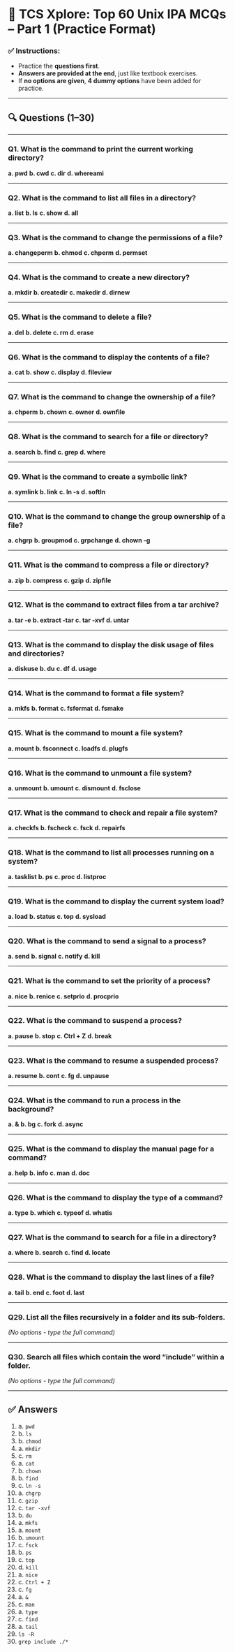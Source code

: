 # 📘 **TCS Xplore: Top 60 Unix IPA MCQs – Part 1 (Practice Format)**

### ✅ Instructions:

* Practice the **questions first**.
* **Answers are provided at the end**, just like textbook exercises.
* If **no options are given**, **4 dummy options** have been added for practice.

---

## 🔍 **Questions (1–30)**

---

### Q1. What is the command to print the current working directory?

**a. pwd**
**b. cwd**
**c. dir**
**d. whereami**

---

### Q2. What is the command to list all files in a directory?

**a. list**
**b. ls**
**c. show**
**d. all**

---

### Q3. What is the command to change the permissions of a file?

**a. changeperm**
**b. chmod**
**c. chperm**
**d. permset**

---

### Q4. What is the command to create a new directory?

**a. mkdir**
**b. createdir**
**c. makedir**
**d. dirnew**

---

### Q5. What is the command to delete a file?

**a. del**
**b. delete**
**c. rm**
**d. erase**

---

### Q6. What is the command to display the contents of a file?

**a. cat**
**b. show**
**c. display**
**d. fileview**

---

### Q7. What is the command to change the ownership of a file?

**a. chperm**
**b. chown**
**c. owner**
**d. ownfile**

---

### Q8. What is the command to search for a file or directory?

**a. search**
**b. find**
**c. grep**
**d. where**

---

### Q9. What is the command to create a symbolic link?

**a. symlink**
**b. link**
**c. ln -s**
**d. softln**

---

### Q10. What is the command to change the group ownership of a file?

**a. chgrp**
**b. groupmod**
**c. grpchange**
**d. chown -g**

---

### Q11. What is the command to compress a file or directory?

**a. zip**
**b. compress**
**c. gzip**
**d. zipfile**

---

### Q12. What is the command to extract files from a tar archive?

**a. tar -e**
**b. extract -tar**
**c. tar -xvf**
**d. untar**

---

### Q13. What is the command to display the disk usage of files and directories?

**a. diskuse**
**b. du**
**c. df**
**d. usage**

---

### Q14. What is the command to format a file system?

**a. mkfs**
**b. format**
**c. fsformat**
**d. fsmake**

---

### Q15. What is the command to mount a file system?

**a. mount**
**b. fsconnect**
**c. loadfs**
**d. plugfs**

---

### Q16. What is the command to unmount a file system?

**a. unmount**
**b. umount**
**c. dismount**
**d. fsclose**

---

### Q17. What is the command to check and repair a file system?

**a. checkfs**
**b. fscheck**
**c. fsck**
**d. repairfs**

---

### Q18. What is the command to list all processes running on a system?

**a. tasklist**
**b. ps**
**c. proc**
**d. listproc**

---

### Q19. What is the command to display the current system load?

**a. load**
**b. status**
**c. top**
**d. sysload**

---

### Q20. What is the command to send a signal to a process?

**a. send**
**b. signal**
**c. notify**
**d. kill**

---

### Q21. What is the command to set the priority of a process?

**a. nice**
**b. renice**
**c. setprio**
**d. procprio**

---

### Q22. What is the command to suspend a process?

**a. pause**
**b. stop**
**c. Ctrl + Z**
**d. break**

---

### Q23. What is the command to resume a suspended process?

**a. resume**
**b. cont**
**c. fg**
**d. unpause**

---

### Q24. What is the command to run a process in the background?

**a. &**
**b. bg**
**c. fork**
**d. async**

---

### Q25. What is the command to display the manual page for a command?

**a. help**
**b. info**
**c. man**
**d. doc**

---

### Q26. What is the command to display the type of a command?

**a. type**
**b. which**
**c. typeof**
**d. whatis**

---

### Q27. What is the command to search for a file in a directory?

**a. where**
**b. search**
**c. find**
**d. locate**

---

### Q28. What is the command to display the last lines of a file?

**a. tail**
**b. end**
**c. foot**
**d. last**

---

### Q29. List all the files recursively in a folder and its sub-folders.

*(No options - type the full command)*

---

### Q30. Search all files which contain the word “include” within a folder.

*(No options - type the full command)*

---

## ✅ **Answers**

1. a. `pwd`
2. b. `ls`
3. b. `chmod`
4. a. `mkdir`
5. c. `rm`
6. a. `cat`
7. b. `chown`
8. b. `find`
9. c. `ln -s`
10. a. `chgrp`
11. c. `gzip`
12. c. `tar -xvf`
13. b. `du`
14. a. `mkfs`
15. a. `mount`
16. b. `umount`
17. c. `fsck`
18. b. `ps`
19. c. `top`
20. d. `kill`
21. a. `nice`
22. c. `Ctrl + Z`
23. c. `fg`
24. a. `&`
25. c. `man`
26. a. `type`
27. c. `find`
28. a. `tail`
29. `ls -R`
30. `grep include ./*`



